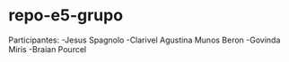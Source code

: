 # repo-e5-grupo
Participantes:
-Jesus Spagnolo
-Clarivel Agustina Munos Beron
-Govinda Miris
-Braian Pourcel
